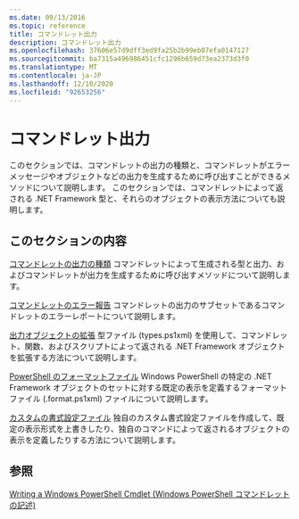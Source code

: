 ```yaml
---
ms.date: 09/13/2016
ms.topic: reference
title: コマンドレット出力
description: コマンドレット出力
ms.openlocfilehash: 37606e57d9dff3ed9fa25b2b99eb07efa0147127
ms.sourcegitcommit: ba7315a496986451cfc1296b659d73ea2373d3f0
ms.translationtype: MT
ms.contentlocale: ja-JP
ms.lasthandoff: 12/10/2020
ms.locfileid: "92653256"
---
```

# <a name="cmdlet-output"></a>コマンドレット出力

このセクションでは、コマンドレットの出力の種類と、コマンドレットがエラーメッセージやオブジェクトなどの出力を生成するために呼び出すことができるメソッドについて説明します。 このセクションでは、コマンドレットによって返される .NET Framework 型と、それらのオブジェクトの表示方法についても説明します。

## <a name="in-this-section"></a>このセクションの内容

[コマンドレットの出力の種類](./types-of-cmdlet-output.md) コマンドレットによって生成される型と出力、およびコマンドレットが出力を生成するために呼び出すメソッドについて説明します。

[コマンドレットのエラー報告](./cmdlet-error-reporting.md) コマンドレットの出力のサブセットであるコマンドレットのエラーレポートについて説明します。

[出力オブジェクトの拡張](./extending-output-objects.md) 型ファイル (types.ps1xml) を使用して、コマンドレット、関数、およびスクリプトによって返される .NET Framework オブジェクトを拡張する方法について説明します。

[PowerShell のフォーマットファイル](../format/powershell-formatting-files.md) Windows PowerShell の特定の .NET Framework オブジェクトのセットに対する既定の表示を定義するフォーマットファイル (.format.ps1xml) ファイルについて説明します。

[カスタムの書式設定ファイル](./custom-formatting-files.md) 独自のカスタム書式設定ファイルを作成して、既定の表示形式を上書きしたり、独自のコマンドによって返されるオブジェクトの表示を定義したりする方法について説明します。

## <a name="see-also"></a>参照

[Writing a Windows PowerShell Cmdlet (Windows PowerShell コマンドレットの記述)](./writing-a-windows-powershell-cmdlet.md)
